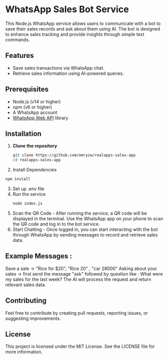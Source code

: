 # WhatsApp Sales Bot Service

This Node.js WhatsApp service allows users to communicate with a bot to save their sales records and ask about them using AI. The bot is designed to enhance sales tracking and provide insights through simple text commands.

## Features

- Save sales transactions via WhatsApp chat.
- Retrieve sales information using AI-powered queries.


## Prerequisites

- Node.js (v14 or higher)
- npm (v6 or higher)
- A WhatsApp account
- [WhatsApp Web API](https://github.com/pedroslopez/whatsapp-web.js) library

## Installation

1. **Clone the repository**
   ```bash
   git clone https://github.com/omryzw/realapps-sales-app
   cd realapps-sales-app
   ```
2.  Install Dependencies
   ```bash
   npm install
   ```
3. Set up .env file
4. Run the service
   ```bash
   node index.js
   ```
5. Scan the QR Code - After running the service, a QR code will be displayed in the terminal. Use the WhatsApp app on your phone to scan the QR code and log in to the bot service.
6. Start Chatting - Once logged in, you can start interacting with the bot through WhatsApp by sending messages to record and retrieve sales data.

## Example Messages :
   
   Save a sale -> "Rice for $20", "Rice 20" , "car 28000"
   Asking about your sales -> first send the message "ask" followed by question like : What were my sales for the last week? The AI will process the request and return relevant sales data.

## Contributing 

Feel free to contribute by creating pull requests, reporting issues, or suggesting improvements.

## License

This project is licensed under the MIT License. See the LICENSE file for more information.
